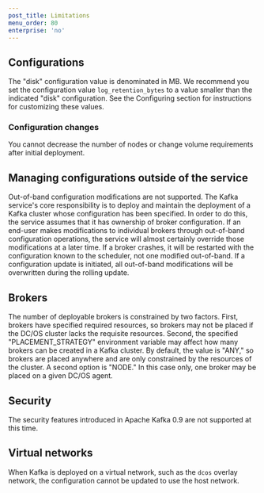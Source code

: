 ```yaml
---
post_title: Limitations
menu_order: 80
enterprise: 'no'
---
```



## Configurations

The "disk" configuration value is denominated in MB. We recommend you set the configuration value `log_retention_bytes` to a value smaller than the indicated "disk" configuration. See the Configuring section for instructions for customizing these values.

### Configuration changes

You cannot decrease the number of nodes or change volume requirements after initial deployment.

## Managing configurations outside of the service

Out-of-band configuration modifications are not supported. The Kafka service's core responsibility is to deploy and maintain the deployment of a Kafka cluster whose configuration has been specified. In order to do this, the service assumes that it has ownership of broker configuration. If an end-user makes modifications to individual brokers through out-of-band configuration operations, the service will almost certainly override those modifications at a later time. If a broker crashes, it will be restarted with the configuration known to the scheduler, not one modified out-of-band. If a configuration update is initiated, all out-of-band modifications will be overwritten during the rolling update.

## Brokers

The number of deployable brokers is constrained by two factors. First, brokers have specified required resources, so brokers may not be placed if the DC/OS cluster lacks the requisite resources. Second, the specified "PLACEMENT_STRATEGY" environment variable may affect how many brokers can be created in a Kafka cluster. By default, the value is "ANY," so brokers are placed anywhere and are only constrained by the resources of the cluster. A second option is "NODE." In this case only, one broker may be placed on a given DC/OS agent.

## Security

The security features introduced in Apache Kafka 0.9 are not supported at this time.

## Virtual networks

When Kafka is deployed on a virtual network, such as the `dcos` overlay network, the configuration cannot be updated to use the host network.
